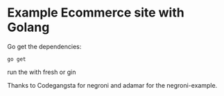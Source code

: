 # Example Ecommerce site with Golang

Go get the dependencies:
~~~
go get
~~~

run the with fresh or gin


Thanks to Codegangsta for negroni and adamar for the negroni-example.

